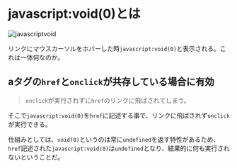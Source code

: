 # javascript:void(0)とは

![javascriptvoid](/images/other/javascriptvoid.png)

リンクにマウスカーソルをホバーした時`javascript:void(0)`と表示される。これは一体何なのか。

## aタグの`href`と`onclick`が共存している場合に有効
>`onclick`が実行されずに`href`のリンクに飛ばされてしまう。

そこで`javascript:void(0)`を`href`に記述する事で、リンクに飛ばされず`onclick`が実行できる。

仕組みとしては、`void(0)`というのは常に`undefined`を返す特性があるため、`href`記述された`javascript:void(0)`は`undefined`となり、結果的に何も実行されないということだ。
